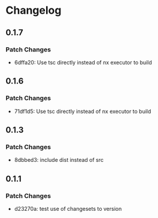 # Changelog

## 0.1.7

### Patch Changes

- 6dffa20: Use tsc directly instead of nx executor to build

## 0.1.6

### Patch Changes

- 71df1d5: Use tsc directly instead of nx executor to build

## 0.1.3

### Patch Changes

- 8dbbed3: include dist instead of src

## 0.1.1

### Patch Changes

- d23270a: test use of changesets to version
